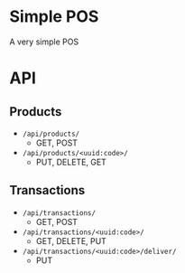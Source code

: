 # Simple POS

A very simple POS

# API

## Products

- `/api/products/`
  + GET, POST
- `/api/products/<uuid:code>/`
  + PUT, DELETE, GET

## Transactions

- `/api/transactions/`
  + GET, POST
- `/api/transactions/<uuid:code>/`
  + GET, DELETE, PUT
- `/api/transactions/<uuid:code>/deliver/`
  + PUT

